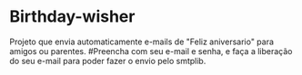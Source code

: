 # Birthday-wisher
Projeto que envia automaticamente e-mails de "Feliz aniversario" para amigos ou parentes.
#Preencha com seu e-mail e senha, e faça a liberação do seu e-mail para poder fazer o envio pelo smtplib.
